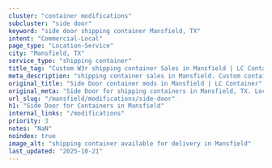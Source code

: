 ```yaml
---
cluster: "container modifications"
subcluster: "side door"
keyword: "side door shipping container Mansfield, TX"
intent: "Commercial-Local"
page_type: "Location-Service"
city: "Mansfield, TX"
service_type: "shipping container"
title_tag: "Custom W3r shipping container Sales in Mansfield | LC Container"
meta_description: "shipping container sales in Mansfield. Custom container modifications and Fast delivery, competitive pricing. Serving modifications area. Quote ID: T19. Call (214) 524-4168 for your free quote today."
original_title: "Side Door container mods in Mansfield | LC Container"
original_meta: "Side Door for shipping containers in Mansfield, TX. Local fabrication & pro install. LC Container — Since 2003. Get a quote."
url_slug: "/mansfield/modifications/side-door"
h1: "Side Door for Containers in Mansfield"
internal_links: "/modifications"
priority: 3
notes: "NaN"
noindex: true
image_alt: "shipping container available for delivery in Mansfield"
last_updated: "2025-10-21"
---
```


<!-- TODO: Add unique city/inventory copy, images, and internal links here. -->
